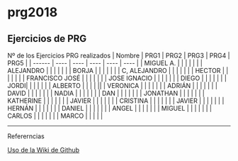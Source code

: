 # prg2018
## Ejercicios de PRG
Nº de los Ejercicios PRG realizados
| Nombre | PRG1 | PRG2 | PRG3 | PRG4 | PRG5 |
| ------ | ---- | ---- | ---- | ---- | ---- |
| MIGUEL A. |  |  |  |  |  |
| ALEJANDRO |  |  |  |  |  |
| BORJA |  |  |  |  |  |
| C, ALEJANDRO | |  |  |  |  |
| HECTOR | |  |  |  |  |
| FRANCISCO JOSÉ |  |  |  |  |  |
| JOSE IGNACIO | |  |  |  |  |
| DIEGO |  |  |  |  |  |
| JORDI| |  |  |  |  |
| ALBERTO |  |  |  |  ||
| VERONICA |  |  |  |  |  |
| ADRIÁN | | | |  |  |
| DAVID | |  |  |  |  |
| NADIA | |  |  |  |  |
| DAN |  |  |  |  |  |
| JONATHAN |  |  |  |  |  |
| KATHERINE | |  |  |  |  |
| JAVIER | | | |  |  |
| CRISTINA |  |    |  |  |  |
| JAVIER | |  |  |  |  |
| HERNÁN | |  |  |  |  |
| DANIEL | |  |  |   | |
| ANGEL |  |  |  |  |  |
| MIGUEL |  |  |  |  |  |
| CARLOS |  |  |  |  |  |
| MARCO |  |  | | |

***
Refererncias

[Uso de la Wiki de Github](https://www.adictosaltrabajo.com/tutoriales/github-wiki/)
